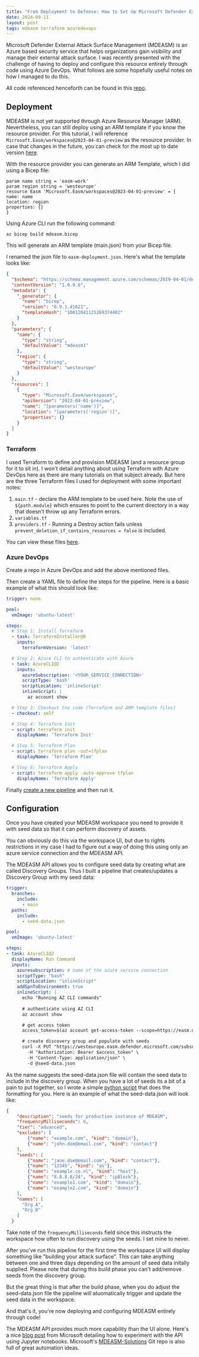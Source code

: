 ```yaml
---
title: "From Deployment to Defense: How to Set Up Microsoft Defender External Attack Surface Management (MDEASM) using Terraform and Azure DevOps"
date: 2024-09-11
layout: post
tags: mdeasm terraform azuredevops
---
```


Microsoft Defender External Attack Surface Management (MDEASM) is an Azure based security service that helps organizations gain visibility and manage their external attack surface. I was recently presented with the challenge of having to deploy and configure this resource entirely through code using Azure DevOps. What follows are some hopefully useful notes on how I managed to do this.

All code referenced henceforth can be found in this [repo](https://github.com/gwilkinson01/mdeasm-devops/).

## Deployment

MDEASM is not yet supported through Azure Resource Manager (ARM). Nevertheless, you can still deploy using an ARM template if you know the resource provider. For this tutorial, I will reference `Microsoft.Easm/workspaces@2023-04-01-preview` as the resource provider. In case that changes in the future, you can check for the most up to date version [here](https://learn.microsoft.com/en-us/rest/api/defenderforeasm/controlplanepreview/workspaces?view=rest-defenderforeasm-controlplanepreview-2023-04-01-preview).

With the resource provider you can generate an ARM Template, which I did using a Bicep file: 

```bicep
param name string = 'easm-work'
param region string = 'westeurope'
resource Easm 'Microsoft.Easm/workspaces@2023-04-01-preview' = {
name: name
location: region
properties: {}
}
```

Using Azure CLI run the following command:

`az bicep build mdeasm.bicep`

This will generate an ARM template (main.json) from your Bicep file. 

I renamed the json file to `easm-deployment.json`. Here's what the template looks like:

```json
{
  "$schema": "https://schema.management.azure.com/schemas/2019-04-01/deploymentTemplate.json#",
  "contentVersion": "1.0.0.0",
  "metadata": {
    "_generator": {
      "name": "bicep",
      "version": "0.9.1.41621",
      "templateHash": "10012041125269374402"
    }
  },
  "parameters": {
    "name": {
      "type": "string",
      "defaultValue": "mdeasm1"
    },
    "region": {
      "type": "string",
      "defaultValue": "westeurope"
    }
  },
  "resources": [
    {
      "type": "Microsoft.Easm/workspaces",
      "apiVersion": "2023-04-01-preview",
      "name": "[parameters('name')]",
      "location": "[parameters('region')]",
      "properties": {}
    }
  ]
}
```

### Terraform

I used Terraform to define and provision MDEASM (and a resource group for it to sit in). I won't detail anything about using Terraform with Azure DevOps here as there are many tutorials on that subject already. But here are the three Terraform files I used for deployment with some important notes:

1. `main.tf` - declare the ARM template to be used here. Note the use of `${path.module}` which ensures to point to the current directory in a way that doesn't throw up any Terraform errors.
2. `variables.tf` 
3. `providers.tf` - Running a Destroy action fails unless `prevent_deletion_if_contains_resources = false` is included.  

You can view these files [here](https://github.com/gwilkinson01/mdeasm-devops/).

### Azure DevOps

Create a repo in Azure DevOps and add the above mentioned files.

Then create a YAML file to define the steps for the pipeline. Here is a basic example of what this should look like:

```yaml
trigger: none 

pool:
  vmImage: 'ubuntu-latest'

steps:
  # Step 1: Install Terraform
  - task: TerraformInstaller@0
    inputs:
      terraformVersion: 'latest'

  # Step 2: Azure CLI to authenticate with Azure
  - task: AzureCLI@2
    inputs:
      azureSubscription: '<YOUR_SERVICE_CONNECTION>'
      scriptType: 'bash'
      scriptLocation: 'inlineScript'
      inlineScript: |
        az account show

  # Step 3: Checkout the code (Terraform and ARM template files)
  - checkout: self

  # Step 4: Terraform Init
  - script: terraform init
    displayName: 'Terraform Init'

  # Step 5: Terraform Plan
  - script: terraform plan -out=tfplan
    displayName: 'Terraform Plan'

  # Step 6: Terraform Apply
  - script: terraform apply -auto-approve tfplan
    displayName: 'Terraform Apply'
```

Finally [create a new pipeline](https://learn.microsoft.com/en-us/azure/devops/pipelines/create-first-pipeline?view=azure-devops&tabs=java%2Cbrowser) and then run it.

## Configuration

Once you have created your MDEASM workspace you need to provide it with seed data so that it can perform discovery of assets. 

You can obviously do this via the workspace UI, but due to rights restrictions in my case I had to figure out a way of doing this using only an azure service connection and the MDEASM API.

The MDEASM API allows you to configure seed data by creating what are called Discovery Groups. Thus I built a pipeline that creates/updates a Discovery Group with my seed data:

```yaml
trigger:
  branches:
    include:
      - main
  paths:
    include:
      - seed-data.json

pool:
  vmImage: 'ubuntu-latest'

steps:
- task: AzureCLI@2
  displayName: Run Command
  inputs:
    azuresubscription: # name of the azure service connection 
    scriptType: "bash"
    scriptLocation: "inlineScript"
    addSpnToEnvironment: true
    inlineScript: |
      echo "Running AZ CLI commands"
      
      # authenticate using AZ CLI
      az account show

      # get access token
      access_token=$(az account get-access-token --scope=https://easm.defender.microsoft.com/.default --query accessToken --output tsv)

      # create discovery group and populate with seeds
      curl -X PUT "https://westeurope.easm.defender.microsoft.com/subscriptions/SUBSCRIPTION-ID/resourceGroups/RESOURCE-GROUP/workspaces/MDEASM-WORKSPACE-NAME/discoGroups/DISCO-GROUP-NAME?api-version=2024-03-01-preview" \
        -H "Authorization: Bearer $access_token" \
        -H "Content-Type: application/json" \
        -d @seed-data.json
```

As the name suggests the seed-data.json file will contain the seed data to include in the discovery group. When you have a lot of seeds its a bit of a pain to put together, so I wrote a simple [python script](https://github.com/gwilkinson01/mdeasm-devops/blob/main/seed_data_formatter.py) that does the formatting for you. Here is an example of what the seed-data.json will look like:

```json
{
    "description": "seeds for production instance of MDEASM",
    "frequencyMilliseconds": 0,
    "tier": "advanced",
    "excludes": [
        {"name": "example.com", "kind": "domain"},
        {"name": "john.doe@email.com", "kind": "contact"}
    ],
    "seeds": [
        {"name": "jane.doe@email.com", "kind": "contact"},
        {"name": "12345", "kind": "as"},
        {"name": "example.co.nl", "kind": "host"},
        {"name": "8.8.8.8/24", "kind": "ipBlock"},
        {"name": "example1.com", "kind": "domain"},
        {"name": "example2.com", "kind": "domain"}
    ],
    "names": [
      "Org A",
      "Org B"
    ]
  }
  ```

Take note of the `frequencyMilliseconds` field since this instructs the workspace how often to run discovery using the seeds. I set mine to never. 

After you've run this pipeline for the first time the workspace UI will display something like "building your attack surface". This can take anything between one and three days depending on the amount of seed data initally supplied. Please note that during this build phase you can't add/remove seeds from the discovery group.  

But the great thing is that after the build phase, when you do adjust the seed-data.json file the pipeline will atuomatically trigger and update the seed data in the workspace.

And that's it, you're now deploying and configuring MDEASM entirely through code! 

The MDEASM API provides much more capability than the UI alone. Here's a nice [blog post](https://techcommunity.microsoft.com/t5/microsoft-defender-external/seeking-dead-and-dying-servers-with-the-mdeasm-apis/ba-p/3741412) from Microsoft detailing how to experiment with the API using Jupyter notebooks. Microsoft's [MDEASM-Solutions](https://github.com/Azure/MDEASM-Solutions/tree/main/Automation) Git repo is also full of great automation ideas. 